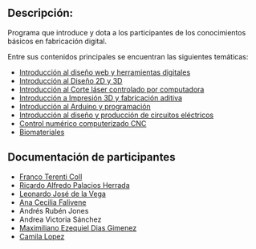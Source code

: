 ## Descripción:

Programa que introduce y dota a los participantes de los conocimientos básicos en fabricación digital.

Entre sus contenidos principales se encuentran las siguientes temáticas:

- [Introducción al diseño web y herramientas digitales](git.md)
- [Introducción al Diseño 2D y 3D](2d-3d.md)
- [Introducción al Corte láser controlado por computadora](cortelaser.md)
- [Introducción a Impresión 3D y fabricación aditiva](impresion3d.md)
- [Introducción al Arduino y programación](arduino.md)
- [Introducción al diseño y producción de circuitos eléctricos](circuitos.md)
- [Control numérico computerizado CNC](cnc.md)
- [Biomateriales](biomaterials.md)


## Documentación de participantes

- [Franco Terenti Coll](https://vinciu.notion.site/FabLab-5cb0a7ef90e24a728c1f1d0cabc5343c)
- [Ricardo Alfredo Palacios Herrada](https://github.com/Pali1870/Repositorio-Pali/new/main)
- [Leonardo José de la Vega](https://github.com/Ldelavega1980/mirepositorio)
- [Ana Cecilia Falivene](https://github.com/cecifalivene/documentacionFB)
- Andrés Rubén Jones
- Andrea Victoria Sánchez
- [Maximiliano Ezequiel Dias Gimenez](https://github.com/maxiias/Fablab)
- [Camila Lopez](https://github.com/camilalopezz/miepositorioFabLab)

